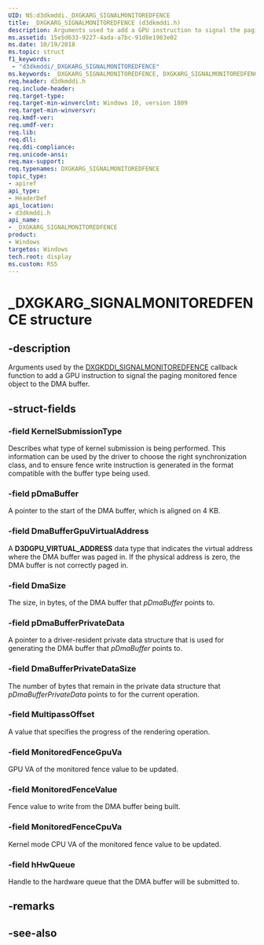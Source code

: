 ```yaml
---
UID: NS:d3dkmddi._DXGKARG_SIGNALMONITOREDFENCE
title: _DXGKARG_SIGNALMONITOREDFENCE (d3dkmddi.h)
description: Arguments used to add a GPU instruction to signal the paging monitored fence object to the DMA buffer.
ms.assetid: 15e5d633-9227-4ada-a7bc-91d8e1983e02
ms.date: 10/19/2018
ms.topic: struct
f1_keywords:
 - "d3dkmddi/_DXGKARG_SIGNALMONITOREDFENCE"
ms.keywords: _DXGKARG_SIGNALMONITOREDFENCE, DXGKARG_SIGNALMONITOREDFENCE, *INOUT_PDXGKARG_SIGNALMONITOREDFENCE
req.header: d3dkmddi.h
req.include-header:
req.target-type:
req.target-min-winverclnt: Windows 10, version 1809
req.target-min-winversvr:
req.kmdf-ver:
req.umdf-ver:
req.lib:
req.dll:
req.ddi-compliance:
req.unicode-ansi:
req.max-support:
req.typenames: DXGKARG_SIGNALMONITOREDFENCE
topic_type: 
- apiref
api_type: 
- HeaderDef
api_location: 
- d3dkmddi.h
api_name: 
- _DXGKARG_SIGNALMONITOREDFENCE
product:
- Windows
targetos: Windows
tech.root: display
ms.custom: RS5
---
```


# _DXGKARG_SIGNALMONITOREDFENCE structure

## -description

Arguments used by the [DXGKDDI_SIGNALMONITOREDFENCE](nc-d3dkmddi-dxgkddi_signalmonitoredfence.md) callback function to add a GPU instruction to signal the paging monitored fence object to the DMA buffer.

## -struct-fields

### -field KernelSubmissionType

Describes what type of kernel submission is being performed. This information can be used by the driver to choose the right synchronization class, and to ensure fence write instruction is generated in the format compatible with the buffer type being used.

### -field pDmaBuffer

A pointer to the start of the DMA buffer, which is aligned on 4 KB.

### -field DmaBufferGpuVirtualAddress

A <b>D3DGPU_VIRTUAL_ADDRESS</b> data type that indicates the virtual address where the DMA buffer was paged in. If the physical address is zero, the DMA buffer is not correctly paged in.

### -field DmaSize

The size, in bytes, of the DMA buffer that *pDmaBuffer* points to.

### -field pDmaBufferPrivateData

A pointer to a driver-resident private data structure that is used for generating the DMA buffer that *pDmaBuffer* points to.

### -field DmaBufferPrivateDataSize

The number of bytes that remain in the private data structure that *pDmaBufferPrivateData* points to for the current operation.

### -field MultipassOffset

A value that specifies the progress of the rendering operation.

### -field MonitoredFenceGpuVa

GPU VA of the monitored fence value to be updated.

### -field MonitoredFenceValue

Fence value to write from the DMA buffer being built.

### -field MonitoredFenceCpuVa

Kernel mode CPU VA of the monitored fence value to be updated.

### -field hHwQueue
 
Handle to the hardware queue that the DMA buffer will be submitted to.

## -remarks

## -see-also
